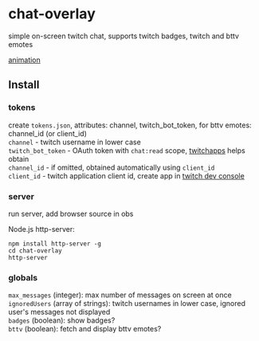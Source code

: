 # chat-overlay

simple on-screen twitch chat, supports twitch badges, twitch and bttv emotes  

[animation](./static/animation.gif)  

## Install

### tokens

create `tokens.json`, attributes: channel, twitch_bot_token, for bttv emotes: channel_id (or client_id)  
`channel` - twitch username in lower case  
`twitch_bot_token` - OAuth token with `chat:read` scope, [twitchapps](https://twitchapps.com/tokengen/) helps obtain  
`channel_id` - if omitted, obtained automatically using `client_id`  
`client_id` - twitch application client id, create app in [twitch dev console](https://dev.twitch.tv/console/apps)  

### server

run server, add browser source in obs  

Node.js http-server:  

    npm install http-server -g
    cd chat-overlay
    http-server

### globals

`max_messages` (integer): max number of messages on screen at once  
`ignoredUsers` (array of strings): twitch usernames in lower case, ignored user's messages not displayed  
`badges` (boolean): show badges?  
`bttv` (boolean): fetch and display bttv emotes?  